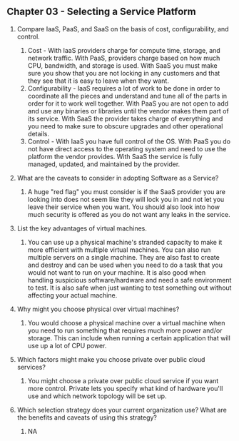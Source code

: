 ## Chapter 03 - Selecting a Service Platform

1. Compare IaaS, PaaS, and SaaS on the basis of cost, configurability, and control.
    1. Cost - With IaaS providers charge for compute time, storage, and network traffic. With PaaS, providers charge based on    how much CPU, bandwidth, and storage is used. With SaaS you must make sure you show that you are not locking in any customers and that they see that it is easy to leave when they want.
    2. Configurability - IaaS requires a lot of work to be done in order to coordinate all the pieces and understand and tune all of the parts in order for it to work well together. With PaaS you are not open to add and use any binaries or libraries until the vendor makes them part of its service. With SaaS the provider takes charge of everything and you need to make sure to obscure upgrades and other operational details.
    3. Control - With IaaS you have full control of the OS. With PaaS you do not have direct access to the operating system and need to use the platform the vendor provides. With SaaS the service is fully managed, updated, and maintained by the provider.

2. What are the caveats to consider in adopting Software as a Service?
    1. A huge "red flag" you must consider is if the SaaS provider you are looking into does not seem like they will lock you in and not let you leave their service when you want. You should also look into how much security is offered as you do not want any leaks in the service.

3. List the key advantages of virtual machines.
    1. You can use up a physical machine's stranded capacity to make it more efficient with multiple virtual machines. You can also run multiple servers on a single machine. They are also fast to create and destroy and can be used when you need to do a task that you would not want to run on your machine. It is also good when handling suspicious software/hardware and need a safe environment to test. It is also safe when just wanting to test something out without affecting your actual machine.

4. Why might you choose physical over virtual machines?
    1. You would choose a physical machine over a virtual machine when you need to run something that requires much more power and/or storage. This can include when running a certain application that will use up a lot of CPU power.


5. Which factors might make you choose private over public cloud services?
    1. You might choose a private over public cloud service if you want more control. Private lets you specify what kind of hardware you'll use and which network topology will be set up.

6. Which selection strategy does your current organization use? What are the benefits and caveats of using this strategy?
    1. NA
